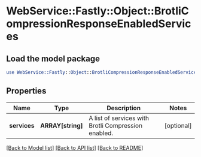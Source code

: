 # WebService::Fastly::Object::BrotliCompressionResponseEnabledServices

## Load the model package
```perl
use WebService::Fastly::Object::BrotliCompressionResponseEnabledServices;
```

## Properties
Name | Type | Description | Notes
------------ | ------------- | ------------- | -------------
**services** | **ARRAY[string]** | A list of services with Brotli Compression enabled. | [optional] 

[[Back to Model list]](../README.md#documentation-for-models) [[Back to API list]](../README.md#documentation-for-api-endpoints) [[Back to README]](../README.md)


